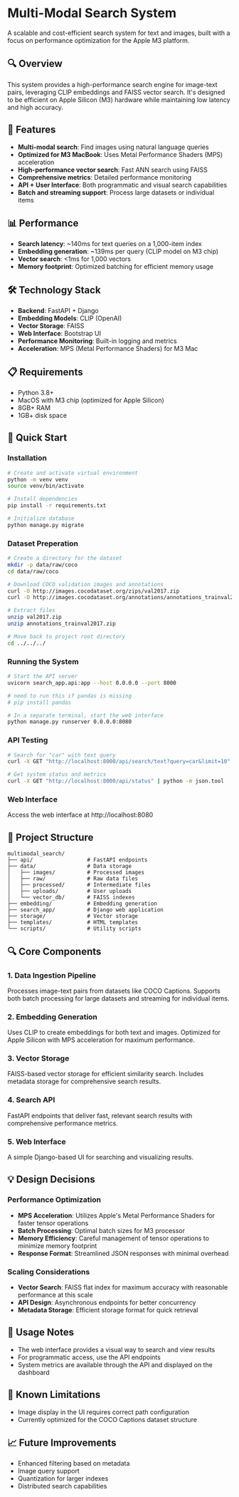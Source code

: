 # Multi-Modal Search System

A scalable and cost-efficient search system for text and images, built with a focus on performance optimization for the Apple M3 platform.

## 🔍 Overview

This system provides a high-performance search engine for image-text pairs, leveraging CLIP embeddings and FAISS vector search. It's designed to be efficient on Apple Silicon (M3) hardware while maintaining low latency and high accuracy.

## 🚀 Features

- **Multi-modal search**: Find images using natural language queries
- **Optimized for M3 MacBook**: Uses Metal Performance Shaders (MPS) acceleration
- **High-performance vector search**: Fast ANN search using FAISS
- **Comprehensive metrics**: Detailed performance monitoring
- **API + User Interface**: Both programmatic and visual search capabilities
- **Batch and streaming support**: Process large datasets or individual items

## 📊 Performance

- **Search latency**: ~140ms for text queries on a 1,000-item index
- **Embedding generation**: ~139ms per query (CLIP model on M3 chip)
- **Vector search**: <1ms for 1,000 vectors
- **Memory footprint**: Optimized batching for efficient memory usage

## 🛠️ Technology Stack

- **Backend**: FastAPI + Django
- **Embedding Models**: CLIP (OpenAI)
- **Vector Storage**: FAISS
- **Web Interface**: Bootstrap UI
- **Performance Monitoring**: Built-in logging and metrics
- **Acceleration**: MPS (Metal Performance Shaders) for M3 Mac

## 📋 Requirements

- Python 3.8+
- MacOS with M3 chip (optimized for Apple Silicon)
- 8GB+ RAM
- 1GB+ disk space

## 🚀 Quick Start

### Installation

```bash
# Create and activate virtual environment
python -m venv venv
source venv/bin/activate

# Install dependencies
pip install -r requirements.txt

# Initialize database
python manage.py migrate
```

### Dataset Preperation
```bash
# Create a directory for the dataset
mkdir -p data/raw/coco
cd data/raw/coco

# Download COCO validation images and annotations
curl -O http://images.cocodataset.org/zips/val2017.zip
curl -O http://images.cocodataset.org/annotations/annotations_trainval2017.zip

# Extract files
unzip val2017.zip
unzip annotations_trainval2017.zip

# Move back to project root directory
cd ../../../
```


### Running the System

```bash
# Start the API server
uvicorn search_app.api:app --host 0.0.0.0 --port 8000

# need to run this if pandas is missing
# pip install pandas

# In a separate terminal, start the web interface
python manage.py runserver 0.0.0.0:8080
```

### API Testing

```bash
# Search for "car" with text query
curl -X GET "http://localhost:8000/api/search/text?query=car&limit=10" | python -m json.tool

# Get system status and metrics
curl -X GET "http://localhost:8000/api/status" | python -m json.tool
```

### Web Interface

Access the web interface at http://localhost:8080

## 📂 Project Structure

```
multimodal_search/
├── api/                 # FastAPI endpoints
├── data/                # Data storage
│   ├── images/          # Processed images
│   ├── raw/             # Raw data files
│   ├── processed/       # Intermediate files
│   ├── uploads/         # User uploads
│   └── vector_db/       # FAISS indexes
├── embedding/           # Embedding generation
├── search_app/          # Django web application
├── storage/             # Vector storage
├── templates/           # HTML templates
└── scripts/             # Utility scripts
```

## 🔍 Core Components

### 1. Data Ingestion Pipeline

Processes image-text pairs from datasets like COCO Captions. Supports both batch processing for large datasets and streaming for individual items.

### 2. Embedding Generation

Uses CLIP to create embeddings for both text and images. Optimized for Apple Silicon with MPS acceleration for maximum performance.

### 3. Vector Storage

FAISS-based vector storage for efficient similarity search. Includes metadata storage for comprehensive search results.

### 4. Search API

FastAPI endpoints that deliver fast, relevant search results with comprehensive performance metrics.

### 5. Web Interface

A simple Django-based UI for searching and visualizing results.

## 💡 Design Decisions

### Performance Optimization

- **MPS Acceleration**: Utilizes Apple's Metal Performance Shaders for faster tensor operations
- **Batch Processing**: Optimal batch sizes for M3 processor
- **Memory Efficiency**: Careful management of tensor operations to minimize memory footprint
- **Response Format**: Streamlined JSON responses with minimal overhead

### Scaling Considerations

- **Vector Search**: FAISS flat index for maximum accuracy with reasonable performance at this scale
- **API Design**: Asynchronous endpoints for better concurrency
- **Metadata Storage**: Efficient storage format for quick retrieval

## 📝 Usage Notes

- The web interface provides a visual way to search and view results
- For programmatic access, use the API endpoints
- System metrics are available through the API and displayed on the dashboard

## 🔧 Known Limitations

- Image display in the UI requires correct path configuration
- Currently optimized for the COCO Captions dataset structure

## 📈 Future Improvements

- Enhanced filtering based on metadata
- Image query support
- Quantization for larger indexes
- Distributed search capabilities